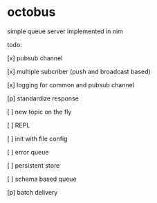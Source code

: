 # octobus
simple queue server implemented in nim

todo:

[x] pubsub channel

[x] multiple subcriber (push and broadcast based)

[x] logging for common and pubsub channel

[p] standardize response

[ ] new topic on the fly

[ ] REPL

[ ] init with file config

[ ] error queue

[ ] persistent store

[ ] schema based queue

[p] batch delivery


